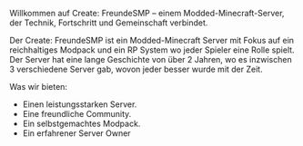 Willkommen auf Create: FreundeSMP – einem Modded-Minecraft-Server, der Technik, Fortschritt und Gemeinschaft verbindet.

Der Create: FreundeSMP ist ein Modded-Minecraft Server mit Fokus auf ein reichhaltiges Modpack und ein RP System wo jeder Spieler eine Rolle spielt. Der Server hat eine lange Geschichte von über 2 Jahren, wo es inzwischen 3 verschiedene Server gab, wovon jeder besser wurde mit der Zeit.

Was wir bieten:
* Einen leistungsstarken Server.
* Eine freundliche Community.
* Ein selbstgemachtes Modpack.
* Ein erfahrener Server Owner
